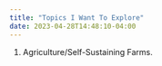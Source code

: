 ```yaml
---
title: "Topics I Want To Explore"
date: 2023-04-28T14:48:10-04:00
---
```

1. Agriculture/Self-Sustaining Farms. 